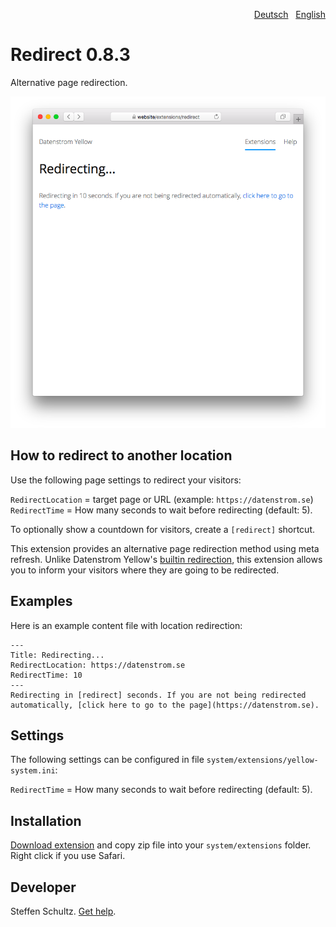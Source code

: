 <p align="right"><a href="README-de.md">Deutsch</a> &nbsp; <a href="README.md">English</a></p>

# Redirect 0.8.3

Alternative page redirection.

<p align="center"><img src="redirect-screenshot.png?raw=true" alt="Screenshot"></p>

## How to redirect to another location

Use the following page settings to redirect your visitors:

`RedirectLocation` = target page or URL (example: `https://datenstrom.se`)  
`RedirectTime` = How many seconds to wait before redirecting (default: 5).

To optionally show a countdown for visitors, create a `[redirect]` shortcut. 

This extension provides an alternative page redirection method using meta refresh. Unlike Datenstrom Yellow's [builtin redirection](https://github.com/datenstrom/yellow-extensions/tree/master/source/core), this extension allows you to inform your visitors where they are going to be redirected. 

## Examples

Here is an example content file with location redirection: 

```
---
Title: Redirecting...
RedirectLocation: https://datenstrom.se
RedirectTime: 10
---
Redirecting in [redirect] seconds. If you are not being redirected automatically, [click here to go to the page](https://datenstrom.se).
```

## Settings

The following settings can be configured in file `system/extensions/yellow-system.ini`:

`RedirectTime` = How many seconds to wait before redirecting (default: 5).

## Installation

[Download extension](https://github.com/datenstrom/yellow-extensions/raw/master/downloads/redirect.zip) and copy zip file into your `system/extensions` folder. Right click if you use Safari.

## Developer

Steffen Schultz. [Get help](https://github.com/schulle4u/yellow-extensions-schulle4u/issues).
